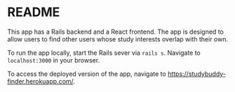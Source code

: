 # README
This app has a Rails backend and a React frontend. The app is designed to allow users to find other users whose study interests overlap with their own.

To run the app locally, start the Rails sever via `rails s`. Navigate to `localhost:3000` in your browser.

To access the deployed version of the app, navigate to https://studybuddy-finder.herokuapp.com/.
